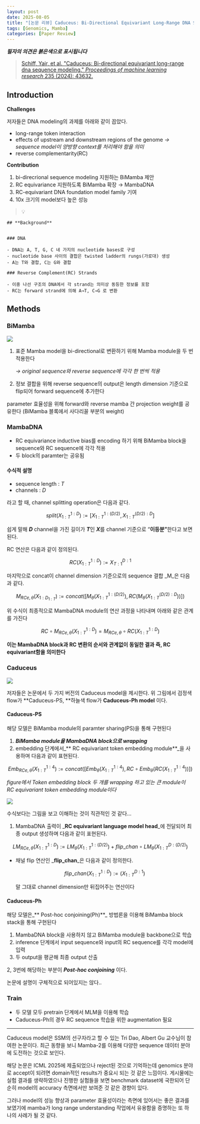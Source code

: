```yaml
---
layout: post
date: 2025-08-05
title: "[논문 리뷰] Caduceus: Bi-Directional Equivariant Long-Range DNA Sequence Modeling"
tags: [Genomics, Mamba]
categories: [Paper Review]
---
```


<span class="notion-red">_**필자의 의견은 붉은색으로 표시됩니다**_</span>


> [Schiff, Yair, et al. "Caduceus: Bi-directional equivariant long-range dna sequence modeling." ](https://pmc.ncbi.nlm.nih.gov/articles/PMC12189541/)[_Proceedings of machine learning research_](https://pmc.ncbi.nlm.nih.gov/articles/PMC12189541/)[ 235 (2024): 43632.](https://pmc.ncbi.nlm.nih.gov/articles/PMC12189541/)



## Introduction


**Challenges**


저자들은 DNA modeling의 과제를 아래와 같이 꼽았다.

- long-range token interaction
- effects of upstream and downstream regions of the genome 
_→ sequence model이 양방향 context를 처리해야 함을 의미_
- reverse complementarity(RC)

**Contribution**

1. bi-direcrional sequence modeling 지원하는 BiMamba 제안
1. RC equivariance 지원하도록 BiMamba 확장 → MambaDNA
1. RC-equivariant DNA foundation model family 기여
1. 10x 크기의 model보다 높은 성능

> 💡 


	## **Background**


	### DNA

	- DNA는 A, T, G, C 네 가지의 nucleotide bases로 구성
	- nucleotide base 사이의 결합은 twisted ladder의 rungs(가로대) 생성
	- A는 T와 결합, C는 G와 결합

	### Reverse Complement(RC) Strands

	- 이중 나선 구조의 DNA에서 각 strand는 의미상 동등한 정보를 포함
	- RC는 forward strand에 의해 A→T, C→G 로 변환


## Methods



### BiMamba


![](https://prod-files-secure.s3.us-west-2.amazonaws.com/542b861c-36a8-4051-84e5-8804b6728dba/2c247d59-7815-4980-99f0-8f0d21f445a7/image.png?X-Amz-Algorithm=AWS4-HMAC-SHA256&X-Amz-Content-Sha256=UNSIGNED-PAYLOAD&X-Amz-Credential=ASIAZI2LB46624SV4BX2%2F20250920%2Fus-west-2%2Fs3%2Faws4_request&X-Amz-Date=20250920T170104Z&X-Amz-Expires=3600&X-Amz-Security-Token=IQoJb3JpZ2luX2VjEHUaCXVzLXdlc3QtMiJIMEYCIQCb%2Bs6U0iYEgeKlT4ov8bhHcFHqnbr4h6rNj6sshm%2FDPQIhAKJFRCyblZjjwLwhYCHHaKOEm%2BXW7I9cxNGL%2B8HG1LSnKogECO7%2F%2F%2F%2F%2F%2F%2F%2F%2F%2FwEQABoMNjM3NDIzMTgzODA1IgzXOkd8GcYqJFoJKTgq3ANQwAJ4aqNuddj57D1QsEANSNkWe5d5tPUeun40%2FlgsSyUZT5iRtgqH66MvtIEhV%2Bkv5rEOQC4IxHBWPXw93AQ0Edm92ttr2sceH1h%2ByH2sn8VdKB8%2FyK7o1LlzBvy7N07n%2FE9%2FBpyQy1XU31Jb%2B5o4B78aoiygQI0u5cfy9yetjJQ69FXKb5Qby1YkP%2B2tm6L7GozpWOT9swRF2nUzzLe48GL6NYnKfErHOFtdREffTV%2BMPTPerkII4SejliNqHAib0VLB7%2BvGNn8YlsgiO8vXZk5SJUPJhUKVJrrd8lNnByuoZMC3akSvgeTgtmy8ZxG4ueDXyNdd3XNkI1RyNZEdXGMVAixTZTsSlKalFxWROC7iv5VK9zCKwKdCFfExRW8o2mqip%2BQoA7ERnIZmC6JPqOJS9qMJc%2FOzC1F%2FlLW8kTtFunLNYz4bYtYiBA7VTHuCicKJUZRaCLdZXIdxK1aJI0SUzMEslEBjrcYSsrY34Ir99dqZbeOPG6KTyTCqP2AAVy6dUSFFDcoEthCjLVg54zHuqKfnjg%2FPKlvU2fwxXeZbCYxBvaiKnRpNtAriBFSN%2BcTIXWvu8zCwFyRSGwpIdiqCOxJjCY98PwPwbR%2FpzbemNotZUoPAcz67szDOy7rGBjqkAUcdAlF6Jbuur81s4ZAH0FydFQ8AF9idAAUKQSA2D%2BZ1E4NpM354SyHnZOnjoBWn%2FJXUATQO4wtm2Qvr2O3ohRI%2FNG1Mq3xgKqm%2Bglu9Vz92DLi0iJVS9DcBrpUioGqFo1XiBTrLWZzHFOB63V%2Fxd23wiqRTjlzz4Sl63jq5sOSrBzql0YQeN4jdz2l2ecMHXrcpCa3s9KFBMhn38WWbZpVeRf%2B4&X-Amz-Signature=8dec12de6295b93f8e36e9885d0df0dfb3d713f07ed2b83c8ab9f307fd446808&X-Amz-SignedHeaders=host&x-amz-checksum-mode=ENABLED&x-id=GetObject)

1. 표준 Mamba model을 bi-directional로 변환하기 위해 Mamba module을 두 번 적용한다

	_→ original sequence와 reverse sequence에 각각 한 번씩 적용_

1. 정보 결합을 위해 reverse sequence의 output은 length dimension 기준으로 flip되어 forward sequence에 추가한다

parameter 효율성을 위해 forward와 reverse mamba 간 projection weight를 공유한다 (BiMamba 블록에서 사다리꼴 부분의 weight)



### MambaDNA

- RC equivariance inductive bias를 encoding 하기 위해 BiMamba block을 sequence와 RC sequence에 각각 적용
- 두 block의 paramter는 공유됨


#### 수식적 설명

- sequence length : _T_
- channels : _D_

라고 할 때,  channel splitting operation은 다음과 같다.


$$
split(X^{1:D}_{1:T}):=[X^{1:(D/2)}_{1:T},X^{(D/2):D}_{1:T}]
$$


<span class="notion-red">쉽게 말해 </span><span class="notion-red">_**D**_</span><span class="notion-red"> channel을 가진 길이가 </span><span class="notion-red">_**T**_</span><span class="notion-red">인 </span><span class="notion-red">_**X**_</span><span class="notion-red">를 channel 기준으로 “</span><span class="notion-red">**이등분”**</span><span class="notion-red">한다고 보면 된다.</span>


RC 연산은 다음과 같이 정의된다.


$$
RC(X^{1:D}_{1:T}):=X^{D:1}_{T:1}
$$


마지막으로 concat이 channel dimension 기준으로의 sequence 결합 _M_은 다음과 같다.


$$
M_{RCe,\theta}(X_{1:D_{1:T}}):=concat([M_{\theta}(X^{1:(D/2)}_{1:T}),RC(M_{\theta}(X^{(D/2):D}_{1:T}))])
$$


위 수식이 최종적으로 MambaDNA module의 연산 과정을 나타내며 아래와 같은 관계를 가진다


$$
RC\circ M_{RCe,\theta}(X^{1:D}_{1:T}) = M_{RCe,\theta} \circ RC(X^{1:D}_{1:T})
$$


**이는 MambaDNA block과 RC 변환의 순서와 관계없이 동일한 결과 즉, RC equivariant함을 의미한다**



### Caduceus


![](https://prod-files-secure.s3.us-west-2.amazonaws.com/542b861c-36a8-4051-84e5-8804b6728dba/f94a60d7-8145-473b-aef9-7c68d3ec604a/image.png?X-Amz-Algorithm=AWS4-HMAC-SHA256&X-Amz-Content-Sha256=UNSIGNED-PAYLOAD&X-Amz-Credential=ASIAZI2LB46624SV4BX2%2F20250920%2Fus-west-2%2Fs3%2Faws4_request&X-Amz-Date=20250920T170104Z&X-Amz-Expires=3600&X-Amz-Security-Token=IQoJb3JpZ2luX2VjEHUaCXVzLXdlc3QtMiJIMEYCIQCb%2Bs6U0iYEgeKlT4ov8bhHcFHqnbr4h6rNj6sshm%2FDPQIhAKJFRCyblZjjwLwhYCHHaKOEm%2BXW7I9cxNGL%2B8HG1LSnKogECO7%2F%2F%2F%2F%2F%2F%2F%2F%2F%2FwEQABoMNjM3NDIzMTgzODA1IgzXOkd8GcYqJFoJKTgq3ANQwAJ4aqNuddj57D1QsEANSNkWe5d5tPUeun40%2FlgsSyUZT5iRtgqH66MvtIEhV%2Bkv5rEOQC4IxHBWPXw93AQ0Edm92ttr2sceH1h%2ByH2sn8VdKB8%2FyK7o1LlzBvy7N07n%2FE9%2FBpyQy1XU31Jb%2B5o4B78aoiygQI0u5cfy9yetjJQ69FXKb5Qby1YkP%2B2tm6L7GozpWOT9swRF2nUzzLe48GL6NYnKfErHOFtdREffTV%2BMPTPerkII4SejliNqHAib0VLB7%2BvGNn8YlsgiO8vXZk5SJUPJhUKVJrrd8lNnByuoZMC3akSvgeTgtmy8ZxG4ueDXyNdd3XNkI1RyNZEdXGMVAixTZTsSlKalFxWROC7iv5VK9zCKwKdCFfExRW8o2mqip%2BQoA7ERnIZmC6JPqOJS9qMJc%2FOzC1F%2FlLW8kTtFunLNYz4bYtYiBA7VTHuCicKJUZRaCLdZXIdxK1aJI0SUzMEslEBjrcYSsrY34Ir99dqZbeOPG6KTyTCqP2AAVy6dUSFFDcoEthCjLVg54zHuqKfnjg%2FPKlvU2fwxXeZbCYxBvaiKnRpNtAriBFSN%2BcTIXWvu8zCwFyRSGwpIdiqCOxJjCY98PwPwbR%2FpzbemNotZUoPAcz67szDOy7rGBjqkAUcdAlF6Jbuur81s4ZAH0FydFQ8AF9idAAUKQSA2D%2BZ1E4NpM354SyHnZOnjoBWn%2FJXUATQO4wtm2Qvr2O3ohRI%2FNG1Mq3xgKqm%2Bglu9Vz92DLi0iJVS9DcBrpUioGqFo1XiBTrLWZzHFOB63V%2Fxd23wiqRTjlzz4Sl63jq5sOSrBzql0YQeN4jdz2l2ecMHXrcpCa3s9KFBMhn38WWbZpVeRf%2B4&X-Amz-Signature=a688b375365bb6bfcba6c01675ae411d52d3183450dbe3a6a3b355e987176738&X-Amz-SignedHeaders=host&x-amz-checksum-mode=ENABLED&x-id=GetObject)


저자들은 논문에서 두 가지 버전의 Caduceus model을 제시한다. 위 그림에서 검정색 flow가 **Caduceus-PS, **하늘색 flow가 **Caduceus-Ph model** 이다.



#### Caduceus-PS


해당 모델은 BiMamba module의 paramter sharing(PS)을 통해 구현된다

1. _**BiMamba module을 MambaDNA block으로 wrapping**_
1. embedding 단계에서_** RC equivariant token embedding module**_을 사용하며 다음과 같이 표현된다.

$$
Emb_{RCe,\theta}(X^{1:4}_{1:T}):=concat([Emb_{\theta}(X^{1:4}_{1:T}),RC \circ Emb_{\theta}(RC(X^{1:4}_{1:T}))])
$$


_figure에서 Token embedding block 두 개를 wrapping 하고 있는 큰 module이 RC equivariant token embedding module이다_


![](https://prod-files-secure.s3.us-west-2.amazonaws.com/542b861c-36a8-4051-84e5-8804b6728dba/b175e4da-71eb-4e91-8c23-a06dabe673c9/image.png?X-Amz-Algorithm=AWS4-HMAC-SHA256&X-Amz-Content-Sha256=UNSIGNED-PAYLOAD&X-Amz-Credential=ASIAZI2LB46624SV4BX2%2F20250920%2Fus-west-2%2Fs3%2Faws4_request&X-Amz-Date=20250920T170104Z&X-Amz-Expires=3600&X-Amz-Security-Token=IQoJb3JpZ2luX2VjEHUaCXVzLXdlc3QtMiJIMEYCIQCb%2Bs6U0iYEgeKlT4ov8bhHcFHqnbr4h6rNj6sshm%2FDPQIhAKJFRCyblZjjwLwhYCHHaKOEm%2BXW7I9cxNGL%2B8HG1LSnKogECO7%2F%2F%2F%2F%2F%2F%2F%2F%2F%2FwEQABoMNjM3NDIzMTgzODA1IgzXOkd8GcYqJFoJKTgq3ANQwAJ4aqNuddj57D1QsEANSNkWe5d5tPUeun40%2FlgsSyUZT5iRtgqH66MvtIEhV%2Bkv5rEOQC4IxHBWPXw93AQ0Edm92ttr2sceH1h%2ByH2sn8VdKB8%2FyK7o1LlzBvy7N07n%2FE9%2FBpyQy1XU31Jb%2B5o4B78aoiygQI0u5cfy9yetjJQ69FXKb5Qby1YkP%2B2tm6L7GozpWOT9swRF2nUzzLe48GL6NYnKfErHOFtdREffTV%2BMPTPerkII4SejliNqHAib0VLB7%2BvGNn8YlsgiO8vXZk5SJUPJhUKVJrrd8lNnByuoZMC3akSvgeTgtmy8ZxG4ueDXyNdd3XNkI1RyNZEdXGMVAixTZTsSlKalFxWROC7iv5VK9zCKwKdCFfExRW8o2mqip%2BQoA7ERnIZmC6JPqOJS9qMJc%2FOzC1F%2FlLW8kTtFunLNYz4bYtYiBA7VTHuCicKJUZRaCLdZXIdxK1aJI0SUzMEslEBjrcYSsrY34Ir99dqZbeOPG6KTyTCqP2AAVy6dUSFFDcoEthCjLVg54zHuqKfnjg%2FPKlvU2fwxXeZbCYxBvaiKnRpNtAriBFSN%2BcTIXWvu8zCwFyRSGwpIdiqCOxJjCY98PwPwbR%2FpzbemNotZUoPAcz67szDOy7rGBjqkAUcdAlF6Jbuur81s4ZAH0FydFQ8AF9idAAUKQSA2D%2BZ1E4NpM354SyHnZOnjoBWn%2FJXUATQO4wtm2Qvr2O3ohRI%2FNG1Mq3xgKqm%2Bglu9Vz92DLi0iJVS9DcBrpUioGqFo1XiBTrLWZzHFOB63V%2Fxd23wiqRTjlzz4Sl63jq5sOSrBzql0YQeN4jdz2l2ecMHXrcpCa3s9KFBMhn38WWbZpVeRf%2B4&X-Amz-Signature=02afaba3d97080869eb95c61eaaf86cc79b09598cf2d888c095d18262bc8ff35&X-Amz-SignedHeaders=host&x-amz-checksum-mode=ENABLED&x-id=GetObject)


<span class="notion-red">수식보다는 그림을 보고 이해하는 것이 직관적인 것 같다…</span>

1. MambaDNA 출력이 _**RC equivariant language model head**_에 전달되어 최종 output 생성하며 다음과 같이 표현된다.

$$
LM_{RCe,\theta}(X^{1:D}_{1:T}):= LM_{\theta}(X^{1:(D/2)}_{1:T})+flip\_chan\circ LM_{\theta}(X^{D:(D/2)}_{1:T})
$$

- 채널 flip 연산인 _**flip\_chan**_은 다음과 같이 정의한다.

	$$
	flip\_chan(X^{1:D}_{1:T}):=(X^{D:1}_{1:T})
	$$


	말 그대로 channel dimension만 뒤집어주는 연산이다



#### Caduceus-Ph


해당 모델은_** Post-hoc conjoining(Ph)**_ 방법론을 이용해 BiMamba block stack을 통해 구현된다

1. MambaDNA block을 사용하지 않고 BiMamba module을 backbone으로 학습
1. inference 단계에서 input sequence와 input의 RC sequence를 각각 model에 입력
1. 두 output을 평균해 최종 output 산출

2, 3번에 해당하는 부분이 _**Post-hoc conjoining**_ 이다.


<span class="notion-red">논문에 설명이 구체적으로 되어있지는 않다..</span>



### Train

- 두 모델 모두 pretrain 단계에서 MLM을 이용해 학습
- Caduceus-Ph의 경우 RC sequence 학습을 위한 augmentation 필요

---


<span class="notion-red">Caduceus model은 SSM의 선구자라고 할 수 있는 Tri Dao, Albert Gu 교수님이 참여한 논문이다. 최근 동향을 보니 Mamba-2를 이용해 다양한 sequence 데이터 분야에 도전하는 것으로 보인다.</span>


<span class="notion-red">해당 논문은 ICML 2025에 제출되었으나 reject된 것으로 기억하는데 genomics 분야로 accept이 되려면 domain적인 results가 중요시 되는 것 같은 느낌이다. 게시물에는 실험 결과를 생략하였으나 진행한 실험들을 보면 benchmark dataset에 국한되어 단순히 model의 accuracy 측면에서만 보여준 것 같은 경향이 있다.</span>


<span class="notion-red">그러나 model의 성능 향상과 parameter 효율성이라는 측면에 있어서는 좋은 결과를 보였기에 mamba가 long range understanding 작업에서 유용함을 증명하는 또 하나의 사례가 될 것 같다.</span>

